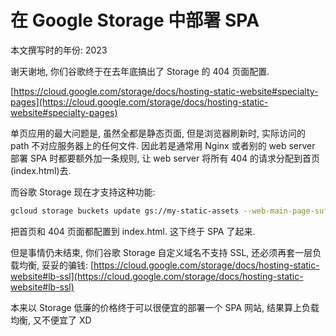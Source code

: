 # 在 Google Storage 中部署 SPA

本文撰写时的年份: 2023

谢天谢地, 你们谷歌终于在去年底搞出了 Storage 的 404 页面配置.

[https://cloud.google.com/storage/docs/hosting-static-website#specialty-pages](https://cloud.google.com/storage/docs/hosting-static-website#specialty-pages)

单页应用的最大问题是, 虽然全都是静态页面, 但是浏览器刷新时, 实际访问的 path 不对应服务器上的任何文件. 因此若是通常用 Nginx 或者别的 web server 部署 SPA 时都要额外加一条规则, 让 web server 将所有 404 的请求分配到首页(index.html)去.

而谷歌 Storage 现在才支持这种功能:

```bash
gcloud storage buckets update gs://my-static-assets --web-main-page-suffix=index.html --web-error-page=index.html
```

把首页和 404 页面都配置到 index.html. 这下终于 SPA 了起来.

但是事情仍未结束, 你们谷歌 Storage 自定义域名不支持 SSL, 还必须再套一层负载均衡, 妥妥的骗钱: [https://cloud.google.com/storage/docs/hosting-static-website#lb-ssl](https://cloud.google.com/storage/docs/hosting-static-website#lb-ssl)

本来以 Storage 低廉的价格终于可以很便宜的部署一个 SPA 网站, 结果算上负载均衡, 又不便宜了 XD

